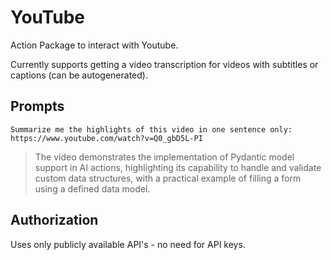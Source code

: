 # YouTube

Action Package to interact with Youtube.

Currently supports getting a video transcription for videos with subtitles or captions (can be autogenerated).

## Prompts

```
Summarize me the highlights of this video in one sentence only: https://www.youtube.com/watch?v=Q0_gbD5L-PI
```

> The video demonstrates the implementation of Pydantic model support in AI actions, highlighting its capability to handle and validate custom data structures, with a practical example of filling a form using a defined data model.

## Authorization

Uses only publicly available API's - no need for API keys.
